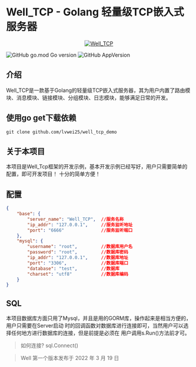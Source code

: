 # Well_TCP - Golang 轻量级TCP嵌入式服务器
<p align="center">
    <a href="https://github.com/lvwei25/well_tcp/blob/main/logo.png" target="_blank" style="text-align: center">
        <img src="https://github.com/lvwei25/well_tcp/blob/main/logo.png"  alt="Well_TCP" />
    </a>
</p>

![GitHub go.mod Go version](https://img.shields.io/github/go-mod/go-version/lvwei25/well_tcp)
![GitHub AppVersion](https://img.shields.io/badge/Version-V1.0-blue)

## 介绍

Well_TCP是一款基于Golang的轻量级TCP嵌入式服务器，其为用户内置了路由模块、消息模块、链接模块、分组模块、日志模块，能够满足日常的开发。
<br>


## 使用go get下载依赖

````gitignore
git clone github.com/lvwei25/well_tcp_demo
````

## 关于本项目
本项目是Well_Tcp框架的开发示例，基本开发示例已经写好，用户只需要简单的配置，即可开发项目！
十分的简单方便！

## 配置
````json
{
	"base": {
		"server_name": "Well_TCP",  //服务名称
		"ip_addr": "127.0.0.1",     //服务监听地址
		"port": "6666"              //服务监听端口
	},
	"mysql": {
		"username": "root",         //数据库用户名
		"password": "root",         //数据库密码
		"ip_addr": "127.0.0.1",     //数据库地址
		"port": "3306",             //数据库端口
		"database": "test",         //数据库
		"charset": "utf8"           //数据库编码
	}
}
````

## SQL
本项目数据库方面只用了Mysql，并且是用的GORM库，操作起来是相当方便的，用户只需要在Server启动
时的回调函数对数据库进行连接即可，当然用户可以选择任何地方进行数据库的连接，但是前提是必须在
用户调用s.Run()方法前才可。

> 如何连接? sql.Connect()

> Well 第一个版本发布于 2022 年 3 月 19 日


